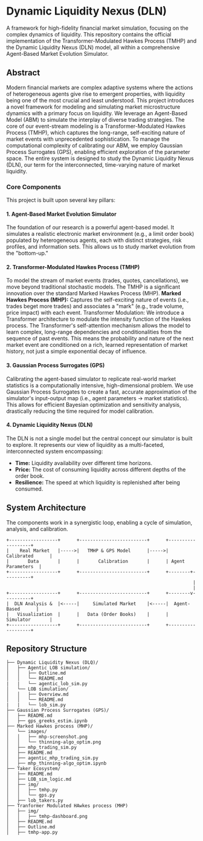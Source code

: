 # Dynamic Liquidity Nexus (DLN)
A framework for high-fidelity financial market simulation, focusing on the complex dynamics of liquidity. This repository contains the official implementation of the Transformer-Modulated Hawkes Process (TMHP) and the Dynamic Liquidity Nexus (DLN) model, all within a comprehensive Agent-Based Market Evolution Simulator.
## Abstract
Modern financial markets are complex adaptive systems where the actions of heterogeneous agents give rise to emergent properties, with liquidity being one of the most crucial and least understood. This project introduces a novel framework for modeling and simulating market microstructure dynamics with a primary focus on liquidity. We leverage an Agent-Based Model (ABM) to simulate the interplay of diverse trading strategies. The core of our event-stream modeling is a Transformer-Modulated Hawkes Process (TMHP), which captures the long-range, self-exciting nature of market events with unprecedented sophistication. To manage the computational complexity of calibrating our ABM, we employ Gaussian Process Surrogates (GPS), enabling efficient exploration of the parameter space. The entire system is designed to study the Dynamic Liquidity Nexus (DLN), our term for the interconnected, time-varying nature of market liquidity.
### Core Components
This project is built upon several key pillars:
#### 1. Agent-Based Market Evolution Simulator
The foundation of our research is a powerful agent-based model. It simulates a realistic electronic market environment (e.g., a limit order book) populated by heterogeneous agents, each with distinct strategies, risk profiles, and information sets. This allows us to study market evolution from the "bottom-up."
#### 2. Transformer-Modulated Hawkes Process (TMHP)
To model the stream of market events (trades, quotes, cancellations), we move beyond traditional stochastic models. The TMHP is a significant innovation over the standard Marked Hawkes Process (MHP).
**Marked Hawkes Process (MHP):** Captures the self-exciting nature of events (i.e., trades beget more trades) and associates a "mark" (e.g., trade volume, price impact) with each event.
Transformer Modulation: We introduce a Transformer architecture to modulate the intensity function of the Hawkes process. The Transformer's self-attention mechanism allows the model to learn complex, long-range dependencies and conditionalities from the sequence of past events. This means the probability and nature of the next market event are conditioned on a rich, learned representation of market history, not just a simple exponential decay of influence.
#### 3. Gaussian Process Surrogates (GPS)
Calibrating the agent-based simulator to replicate real-world market statistics is a computationally intensive, high-dimensional problem. We use Gaussian Process Surrogates to create a fast, accurate approximation of the simulator's input-output map (i.e., agent parameters -> market statistics). This allows for efficient Bayesian optimization and sensitivity analysis, drastically reducing the time required for model calibration.
#### 4. Dynamic Liquidity Nexus (DLN)
The DLN is not a single model but the central concept our simulator is built to explore. It represents our view of liquidity as a multi-faceted, interconnected system encompassing:
- **Time:** Liquidity availability over different time horizons.
- **Price:** The cost of consuming liquidity across different depths of the order book.
- **Resilience:** The speed at which liquidity is replenished after being consumed.

## System Architecture
The components work in a synergistic loop, enabling a cycle of simulation, analysis, and calibration.
```
+------------------+      +-------------------------+      +-------------------+
|    Real Market   |----->|   TMHP & GPS Model      |----->|   Calibrated      |
|       Data       |      |       Calibration       |      | Agent Parameters  |
+------------------+      +-------------------------+      +--------+----------+
                                                                     |
                                                                     |
+------------------+      +-------------------------+      +--------v----------+
|  DLN Analysis &  |<-----|     Simulated Market    |<-----|  Agent-Based      |
|   Visualization  |      |   Data (Order Books)    |      |   Simulator       |
+------------------+      +-------------------------+      +-------------------+
```

## Repository Structure
```
├── Dynamic Liquidity Nexus (DLQ)/                
│   ├── Agentic LOB simulation/
│   │   ├── Outline.md
│   │   └── README.md
|   |   └── agentic_lob_sim.py
│   └── LOB simulation/
│   │   ├── Overview.md
│   │   └── README.md
|   |   └── lob_sim.py
├── Gaussian Process Surrogates (GPS)/
│   ├── README.md             
│   ├── gps_greeks_estim.ipynb      
├── Marked Hawkes process (MHP)/              
│   └── images/
│   │   ├── mhp-screenshot.png
│   │   └── thinning-algo_optim.png
│   ├── mhp_trading_sim.py 
│   ├── README.md             
│   ├── agentic_mhp_trading_sim.py
│   ├── mhp_thinning-algo_optim.ipynb   
├── Taker Ecosystem/                   
│   ├── README.md            
│   ├── LOB_sim_logic.md       
│   ├── img/            
│   │   ├── tmhp.py
│   │   └── gps.py
│   ├── lob_takers.py                        
├── Tranformer Modulated HAwkes process (MHP)
│   ├── img/            
│   │   ├── tmhp-dashboard.png
│   ├── README.md            
│   ├── Outline.md
│   ├── tmhp-app.py
```
